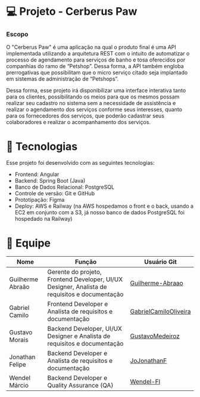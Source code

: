 

# 💻 Projeto - Cerberus Paw

### Escopo

O "Cerberus Paw" é uma aplicação na qual o produto final é uma API implementada utilizando a arquitetura REST com o intuito de automatizar o processo de agendamento para serviços de banho e tosa oferecidos por companhias do ramo de “Petshop”. Dessa forma, a API também engloba prerrogativas que possibilitam que o micro serviço citado seja implantado em sistemas de administração de “Petshops”. 


Dessa forma, esse projeto irá disponibilizar uma interface interativa tanto para os clientes, possibilitando os meios para que os mesmos possam realizar seu cadastro no sistema sem a necessidade de assistência e realizar o agendamento dos serviços conforme seus interesses, quanto para os fornecedores dos serviços, que poderão cadastrar seus colaboradores e realizar o acompanhamento dos serviços. 

# 🚀 Tecnologias 

Esse projeto foi desenvolvido com as seguintes tecnologias:

- Frontend: Angular 
- Backend: Spring Boot (Java)
- Banco de Dados Relacional: PostgreSQL
- Controle de versão: Git e GitHub 
- Prototipação: Figma
- Deploy: AWS e Railway (na AWS hospedamos o front e o back, usando a EC2 em conjunto com a S3, já nosso banco de dados PostgreSQL foi hospedado na Railway)

# 👥 Equipe

| Nome              | Função     | Usuário Git                                                                      |
|-------------------|------------|-------------------------------------------------------------------------------------------------------------------------------------------------------|
| Guilherme Abraão  | Gerente do projeto, Frontend Developer, UI/UX Designer, Analista de requisitos e documentação | [Guilherme-Abraao](https://github.com/Guilherme-Abraao)		 |
| Gabriel Camilo    | Frontend Developer e Analista de requisitos e documentação				    | [GabrielCamiloOliveira](https://github.com/GabrielCamiloOliveira)  |
| Gustavo Morais    | Backend Developer, UI/UX Designer e Analista de requisitos e documentação 		    | [GustavoMedeiroz](https://github.com/GustavoMedeiroz)	  	 |
| Jonathan Felipe   | Backend Developer e Analista de requisitos e documentação 				    | [JoJonathanF](https://github.com/JoJonathanF)			 |
| Wendel Márcio     | Backend Developer e Quality Assurance (QA) 						    | [Wendel-Fl](https://github.com/Wendel-Fl)				 |



